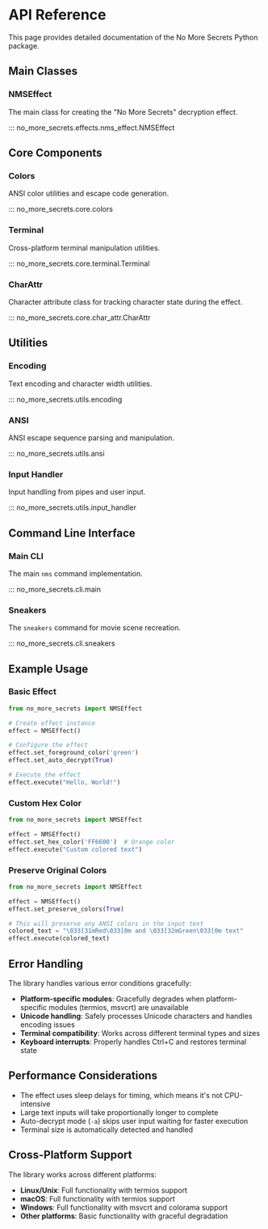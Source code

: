 # API Reference

This page provides detailed documentation of the No More Secrets Python package.

## Main Classes

### NMSEffect

The main class for creating the "No More Secrets" decryption effect.

::: no_more_secrets.effects.nms_effect.NMSEffect

## Core Components

### Colors

ANSI color utilities and escape code generation.

::: no_more_secrets.core.colors

### Terminal

Cross-platform terminal manipulation utilities.

::: no_more_secrets.core.terminal.Terminal

### CharAttr

Character attribute class for tracking character state during the effect.

::: no_more_secrets.core.char_attr.CharAttr

## Utilities

### Encoding

Text encoding and character width utilities.

::: no_more_secrets.utils.encoding

### ANSI

ANSI escape sequence parsing and manipulation.

::: no_more_secrets.utils.ansi

### Input Handler

Input handling from pipes and user input.

::: no_more_secrets.utils.input_handler

## Command Line Interface

### Main CLI

The main `nms` command implementation.

::: no_more_secrets.cli.main

### Sneakers

The `sneakers` command for movie scene recreation.

::: no_more_secrets.cli.sneakers

## Example Usage

### Basic Effect

```python
from no_more_secrets import NMSEffect

# Create effect instance
effect = NMSEffect()

# Configure the effect
effect.set_foreground_color('green')
effect.set_auto_decrypt(True)

# Execute the effect
effect.execute("Hello, World!")
```

### Custom Hex Color

```python
from no_more_secrets import NMSEffect

effect = NMSEffect()
effect.set_hex_color('FF6600')  # Orange color
effect.execute("Custom colored text")
```

### Preserve Original Colors

```python
from no_more_secrets import NMSEffect

effect = NMSEffect()
effect.set_preserve_colors(True)

# This will preserve any ANSI colors in the input text
colored_text = "\033[31mRed\033[0m and \033[32mGreen\033[0m text"
effect.execute(colored_text)
```

## Error Handling

The library handles various error conditions gracefully:

- **Platform-specific modules**: Gracefully degrades when platform-specific modules (termios, msvcrt) are unavailable
- **Unicode handling**: Safely processes Unicode characters and handles encoding issues
- **Terminal compatibility**: Works across different terminal types and sizes
- **Keyboard interrupts**: Properly handles Ctrl+C and restores terminal state

## Performance Considerations

- The effect uses sleep delays for timing, which means it's not CPU-intensive
- Large text inputs will take proportionally longer to complete
- Auto-decrypt mode (`-a`) skips user input waiting for faster execution
- Terminal size is automatically detected and handled

## Cross-Platform Support

The library works across different platforms:

- **Linux/Unix**: Full functionality with termios support
- **macOS**: Full functionality with termios support  
- **Windows**: Full functionality with msvcrt and colorama support
- **Other platforms**: Basic functionality with graceful degradation